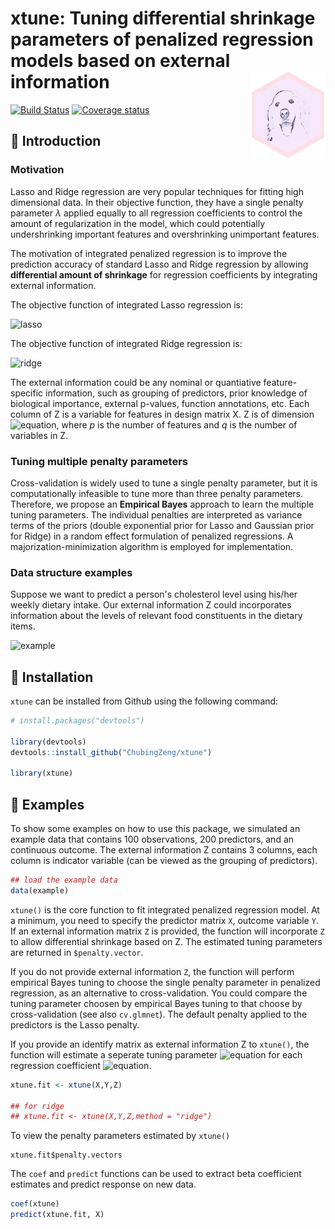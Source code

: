 <!-- README.md is generated from README.Rmd. Please edit that file -->

xtune: Tuning differential shrinkage parameters of penalized regression models based on external information <img src="man/figures/logo.png" align="right" />
=======

[![Build Status](https://travis-ci.org/ChubingZeng/xtune.svg?branch=master)](https://travis-ci.org/ChubingZeng/xtune)
[![Coverage status](https://codecov.io/gh/ChubingZeng/xtune/branch/master/graph/badge.svg)](https://codecov.io/gh/ChubingZeng/xtune)



&#x1F4D7;  Introduction
-----------------------

### Motivation

Lasso and Ridge regression are very popular techniques for fitting high dimensional data. In their objective function, they have a single penalty parameter *λ* applied equally to all regression coefficients to control the amount of regularization in the model, which could potentially undershrinking important features and overshrinking unimportant features.

The motivation of integrated penalized regression is to improve the prediction accuracy of standard Lasso and Ridge regression by allowing **differential amount of shrinkage** for regression coefficients by integrating external information.

The objective function of integrated Lasso regression is: 

![lasso](https://user-images.githubusercontent.com/23446412/56463267-9b5eeb00-6385-11e9-8aed-82b9df287d5e.png)

The objective function of integrated Ridge regression is: 

![ridge](https://user-images.githubusercontent.com/23446412/56463270-a580e980-6385-11e9-94a9-2a4245127670.png)



The external information could be any nominal or quantiative feature-specific information, such as grouping of predictors, prior knowledge of biological importance, external p-values, function annotations, etc. Each column of Z is a variable for features in design matrix X. Z is of dimension ![equation](https://latex.codecogs.com/gif.latex?p&space;\times&space;q), where *p* is the number of features and *q* is the number of variables in Z.

### Tuning multiple penalty parameters

Cross-validation is widely used to tune a single penalty parameter, but it is computationally infeasible to tune more than three penalty parameters. Therefore, we propose an **Empirical Bayes** approach to learn the multiple tuning parameters. The individual penalties are interpreted as variance terms of the priors (double exponential prior for Lasso and Gaussian prior for Ridge) in a random effect formulation of penalized regressions. A majorization-minimization algorithm is employed for implementation. 

### Data structure examples

Suppose we want to predict a person's cholesterol level using his/her weekly dietary intake. Our external information Z could incorporates information about the levels of relevant food constituents in the dietary items.

![example](https://user-images.githubusercontent.com/23446412/56463366-969b3680-6387-11e9-8023-a2cc4bc0cd0d.png)


&#x1F4D9;  Installation
-----------------------
`xtune` can be installed from Github using the following command:

``` r
# install.packages("devtools")

library(devtools)
devtools::install_github("ChubingZeng/xtune")

library(xtune)
```

&#x1F4D8;  Examples
-------------------
To show some examples on how to use this package, we simulated an example data that contains 100 observations, 200 predictors, and an continuous outcome. The external information Z contains 3 columns, each column is indicator variable (can be viewed as the grouping of predictors). 

``` r
## load the example data
data(example)
```

`xtune()` is the core function to fit integrated penalized regression model. At a minimum, you need to specify the predictor matrix `X`, outcome variable `Y`. If an external information matrix `Z` is provided, the function will incorporate `Z` to allow differential shrinkage based on Z. The estimated tuning parameters are returned in `$penalty.vector`. 

If you do not provide external information `Z`, the function will perform empirical Bayes tuning to choose the single penalty parameter in penalized regression, as an alternative to cross-validation. You could compare the tuning parameter choosen by empirical Bayes tuning to that choose by cross-validation (see also `cv.glmnet`). The default penalty applied to the predictors is the Lasso penalty. 

If you provide an identify matrix as external information Z to `xtune()`, the function will estimate a seperate tuning parameter ![equation](https://latex.codecogs.com/gif.latex?\lambda_j) for each regression coefficient ![equation](https://latex.codecogs.com/gif.latex?\beta_j).

``` r
xtune.fit <- xtune(X,Y,Z)

## for ridge
## xtune.fit <- xtune(X,Y,Z,method = "ridge")
```

To view the penalty parameters estimated by `xtune()`

```
xtune.fit$penalty.vectors
```

The `coef` and `predict` functions can be used to extract beta coefficient estimates and predict response on new data. 

``` r
coef(xtune)
predict(xtune.fit, X)
```

